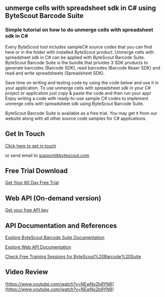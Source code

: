 ## unmerge cells with spreadsheet sdk in C# using ByteScout Barcode Suite

### Simple tutorial on how to do unmerge cells with spreadsheet sdk in C#

Every ByteScout tool includes sampleC# source codes that you can find here or in the folder with installed ByteScout product. Unmerge cells with spreadsheet sdk in C# can be applied with ByteScout Barcode Suite. ByteScout Barcode Suite is the bundle that privides 3  SDK products to generate barcodes (Barcode SDK), read barcodes (Barcode Reaer SDK) and read and write spreadsheets (Spreadsheet SDK).

Save time on writing and testing code by using the code below and use it in your application. To use unmerge cells with spreadsheet sdk in your C# project or application just copy & paste the code and then run your app! Enjoy writing a code with ready-to-use sample C# codes to implement unmerge cells with spreadsheet sdk using ByteScout Barcode Suite.

ByteScout Barcode Suite is available as a free trial. You may get it from our website along with all other source code samples for C# applications.

## Get In Touch

[Click here to get in touch](https://bytescout.zendesk.com/hc/en-us/requests/new?subject=ByteScout%20Barcode%20Suite%20Question)

or send email to [support@bytescout.com](mailto:support@bytescout.com?subject=ByteScout%20Barcode%20Suite%20Question) 

## Free Trial Download

[Get Your 60 Day Free Trial](https://bytescout.com/download/web-installer?utm_source=github-readme)

## Web API (On-demand version)

[Get your free API key](https://pdf.co/documentation/api?utm_source=github-readme)

## API Documentation and References

[Explore ByteScout Barcode Suite Documentation](https://bytescout.com/documentation/index.html?utm_source=github-readme)

[Explore Web API Documentation](https://pdf.co/documentation/api?utm_source=github-readme)

[Check Free Training Sessions for ByteScout%20Barcode%20Suite](https://academy.bytescout.com/)

## Video Review

[https://www.youtube.com/watch?v=NEwNs2b9YN8](https://www.youtube.com/watch?v=NEwNs2b9YN8)